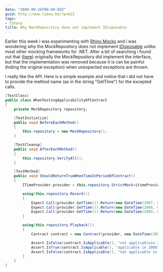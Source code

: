 ```yaml
---
date: "2008-09-26T00:00:00Z"
guid: http://www.timvw.be/?p=622
tags:
- CSharp
title: Why MockRepository does not implement IDisposable
---
```

Earlier this week i was experimenting with [Rhino Mocks](http://ayende.com/projects/rhino-mocks.aspx) and i was wondering why the MockRepository does not implement [IDisposable](http://msdn.microsoft.com/en-us/library/system.idisposable.aspx) unlike most other mocking frameworks for .NET</a>. After a bit of searching i found out that ([here](http://groups.google.com/group/RhinoMocks/browse_thread/thread/c1a89f58d512d03e/48ca85746276c97b?lnk=gst&q=idisposable+mockrepository&pli=1)) originally the MockRepository did implement the interface, but that the implementation was removed because it is can be painful (hiding the original exception) when unexpected exceptions are thrown.

I really like the API. Here is a simple example and notice that i did not have to provide the method name (as in the string "GetTime") for the excepted calls.

```csharp
[TestClass]
public class WhenTestingApplicabilityOfContract
{
	private MockRepository repository;

	[TestInitialize]
	public void BeforeEachMethod()
	{
		this.repository = new MockRepository();
	}

	[TestCleanup]
	public void AfterEachMethod()
	{
		this.repository.VerifyAll();
	}

	[TestMethod]
	public void ShouldReturnTrueWhenTimeInPeriodOfContract()
	{
		ITimeProvider provider = this.repository.StrictMock<itimeProvider>();

		using(this.repository.Record())
		{
			Expect.Call(provider.GetTime()).Return(new DateTime(2007, 01, 01));
			Expect.Call(provider.GetTime()).Return(new DateTime(2008, 01, 01));
			Expect.Call(provider.GetTime()).Return(new DateTime(2009, 01, 01));
		}

		using(this.repository.Playback())
		{
			Contract contract = new Contract(provider, new DateTime(2008, 01, 01), new DateTime(2008, 12, 31));

			Assert.IsFalse(contract.IsApplicable(), "not applicablein 2007");
			Assert.IsTrue(contract.IsApplicable(), "applicable in 2008");
			Assert.IsFalse(contract.IsApplicable(), "not applicable in 2009");
		}
	}
}
```
